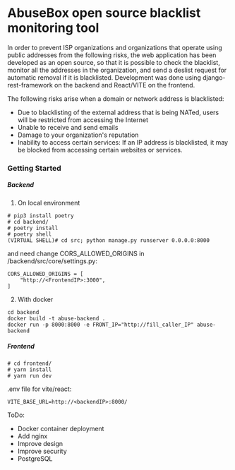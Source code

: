 # AbuseBox open source blacklist monitoring tool

In order to prevent ISP organizations and organizations that operate using public addresses from the following risks, the web application has been developed as an open source, so that it is possible to check the blacklist, monitor all the addresses in the organization, and send a deslist request for automatic removal if it is blacklisted. Development was done using django-rest-framework on the backend and React/VITE on the frontend.

The following risks arise when a domain or network address is blacklisted:

- Due to blacklisting of the external address that is being NATed, users will be restricted from accessing the Internet
- Unable to receive and send emails
- Damage to your organization's reputation
- Inability to access certain services: If an IP address is blacklisted, it may be blocked from accessing certain websites or services.

### Getting Started

##### Backend

1. On local environment

```
# pip3 install poetry
# cd backend/
# poetry install
# poetry shell
(VIRTUAL SHELL)# cd src; python manage.py runserver 0.0.0.0:8000
```

and need change CORS_ALLOWED_ORIGINS in /backend/src/core/settings.py:

```
CORS_ALLOWED_ORIGINS = [
    "http://<FrontendIP>:3000",
]

```

2. With docker

```
cd backend
docker build -t abuse-backend .
docker run -p 8000:8000 -e FRONT_IP="http://fill_caller_IP" abuse-backend
```

##### Frontend

```
# cd frontend/
# yarn install
# yarn run dev
```

.env file for vite/react:

```
VITE_BASE_URL=http://<backendIP>:8000/
```

ToDo:

- Docker container deployment
- Add nginx
- Improve design
- Improve security
- PostgreSQL
